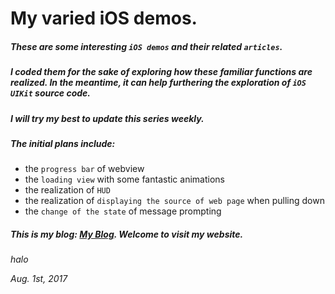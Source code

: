 # My varied iOS demos.

##### These are some interesting `iOS demos` and their related `articles`.

##### I coded them for the sake of exploring how these familiar functions are realized. In the meantime, it can help furthering the exploration of `iOS UIKit` source code.

##### I will try my best to update this series weekly.

##### The initial plans include:

- the `progress bar` of webview
- the `loading view` with some fantastic animations
- the realization of `HUD`
- the realization of `displaying the source of web page` when pulling down
- the `change of the state` of message prompting


##### This is my blog: [My Blog](http://halohily.com). Welcome to visit my website.

*halo*

*Aug. 1st, 2017*

